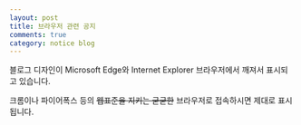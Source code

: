 ```yaml
---
layout: post
title: 브라우저 관련 공지
comments: true
category: notice blog
---
```


블로그 디자인이 Microsoft Edge와 Internet Explorer 브라우저에서 깨져서 표시되고 있습니다.

크롬이나 파이어폭스 등의 ~~웹표준을 지키는 굳굳한~~ 브라우저로 접속하시면 제대로 표시됩니다.

